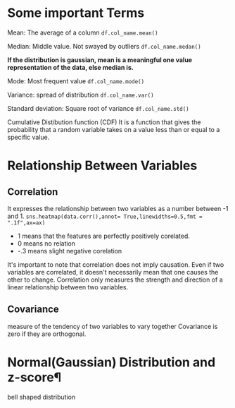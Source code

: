 # Some important Terms

Mean: The average of a column
`df.col_name.mean()`

Median: Middle value. Not swayed by outliers
`df.col_name.medan()`

**If the distribution is gaussian, mean is a meaningful one value representation of the data, else median is.**

Mode: Most frequent value
`df.col_name.mode()`

Variance: spread of distribution
`df.col_name.var()`

Standard deviation: Square root of variance
`df.col_name.std()`

Cumulative Distibution function (CDF)
It is a function that gives the probability that a random variable takes on a value less than or equal to a specific value.

# Relationship Between Variables

## Correlation
It expresses the relationship between two variables as a number between -1 and 1.
`sns.heatmap(data.corr(),annot= True,linewidths=0.5,fmt = ".1f",ax=ax)`

- 1 means that the features are perfectly positively corelated.
- 0 means no relation
- -.3 means slight negative corelation

It's important to note that correlation does not imply causation. Even if two variables are correlated, it doesn't necessarily mean that one causes the other to change. Correlation only measures the strength and direction of a linear relationship between two variables.

## Covariance

measure of the tendency of two variables to vary together
Covariance is zero if they are orthogonal.

# Normal(Gaussian) Distribution and z-score¶

bell shaped distribution
